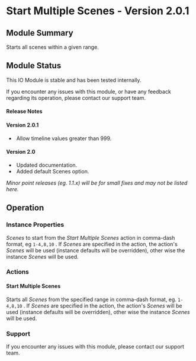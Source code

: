 # Start Multiple Scenes - Version 2.0.1

[//]: # (THIS IS WHAT A COMMENT LOOKS LIKE)

## Module Summary

Starts all scenes within a given range.
## Module Status

This IO Module is stable and has been tested internally.

If you encounter any issues with this module, or have any feedback regarding its operation, please contact our support team.

[//]: # (#### Module Scope)
[//]: # (TODO)

#### Release Notes

#### Version 2.0.1

* &nbsp;Allow timeline values greater than 999.

#### Version 2.0

* &nbsp;Updated documentation.
* &nbsp;Added default Scenes option.

*Minor point releases (eg. 1.1.x) will be for small fixes and may not be listed here.*

[//]: # (## Requirements)
[//]: # (Mention any pre-requisites needed before setting up the module in terms of hardware, subscriptions, APIs)

[//]: # (## Configuration)
[//]: # (Mention any setup aspects the user should note that are generally done outside the Designer interface)

## Operation

### Instance Properties

*Scenes* to start from the *Start Multiple Scenes* action in comma-dash format, eg <code>1-4,8,10</code> .
If *Scenes* are specified in the action, the action's *Scenes* will be used (instance defaults will be overridden), other wise the instance *Scenes* will be used.

[//]: # (#### Triggers)
[//]: # (An event received by the controller that can be acted upon to create a reaction)

[//]: # (#### Conditions)
[//]: # (Conditions are other criteria that need to be met after a Trigger to activate an Action)

### Actions

#### Start Multiple Scenes

Starts all *Scenes* from the specified range in comma-dash format, eg. <code>1-4,8,10</code> .
If *Scenes* are specified in the action, the action's *Scenes* will be used (instance defaults will be overridden), other wise the instance *Scenes* will be used.

[//]: # (#### Variables)
[//]: # (Variables are a way of collecting numbers from inputs and using them in actions)

### Support

If you encounter any issues with this module, please contact our support team.

[//]: # (#### Module Use Example)
[//]: # (If relevant to documentation give examples of module use)

[//]: # (#### Further Notes)
[//]: # (Possible location for further notes, may not be used)
